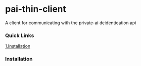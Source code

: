 # pai-thin-client

A client for communicating with the private-ai deidentication api

### Quick Links
[1.Installation](#installation)

### Installation <a name=installation></a>

